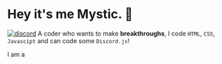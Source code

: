 # Hey it's me Mystic. 👋

[![discord](https://img.shields.io/discord/816799011277242398?style=for-the-badge)]()
A coder who wants to make **breakthroughs**, I code `HTML`, `CSS`, `Javascipt` and can code some `Discord.js`!

I am a 
